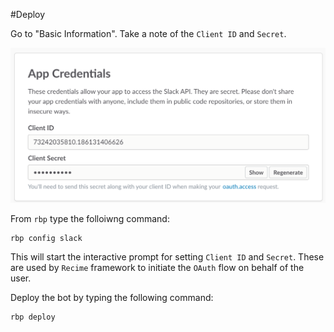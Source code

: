 #Deploy

Go to "Basic Information". Take a note of the `Client ID` and `Secret`.


![](slack-credentials.png)


From `rbp` type the folloiwng command:

```
rbp config slack 

```

This will start the interactive prompt for setting `Client ID` and `Secret`. These are used by `Recime` framework to initiate the `OAuth` flow on behalf of the user.


Deploy the bot by typing the following command:

```
rbp deploy

```

